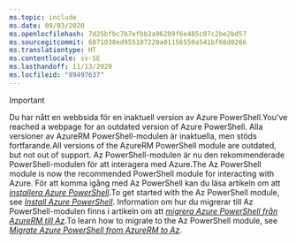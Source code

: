 ```yaml
---
ms.topic: include
ms.date: 09/03/2020
ms.openlocfilehash: 7d25bfbc7b7efbb2a96209f6e485c07c2be2bd57
ms.sourcegitcommit: 6071038ed955107220a01156550a541bf68d0266
ms.translationtype: HT
ms.contentlocale: sv-SE
ms.lasthandoff: 11/13/2020
ms.locfileid: "89497637"
---
```

> [!IMPORTANT]
> <span data-ttu-id="012aa-101">Du har nått en webbsida för en inaktuell version av Azure PowerShell.</span><span class="sxs-lookup"><span data-stu-id="012aa-101">You've reached a webpage for an outdated version of Azure PowerShell.</span></span> <span data-ttu-id="012aa-102">Alla versioner av AzureRM PowerShell-modulen är inaktuella, men stöds fortfarande.</span><span class="sxs-lookup"><span data-stu-id="012aa-102">All versions of the AzureRM PowerShell module are outdated, but not out of support.</span></span> <span data-ttu-id="012aa-103">Az PowerShell-modulen är nu den rekommenderade PowerShell-modulen för att interagera med Azure.</span><span class="sxs-lookup"><span data-stu-id="012aa-103">The Az PowerShell module is now the recommended PowerShell module for interacting with Azure.</span></span> <span data-ttu-id="012aa-104">För att komma igång med Az PowerShell kan du läsa artikeln om att [_installera Azure PowerShell_](https://docs.microsoft.com/powershell/azure/install-az-ps).</span><span class="sxs-lookup"><span data-stu-id="012aa-104">To get started with the Az PowerShell module, see [_Install Azure PowerShell_](https://docs.microsoft.com/powershell/azure/install-az-ps).</span></span> <span data-ttu-id="012aa-105">Information om hur du migrerar till Az PowerShell-modulen finns i artikeln om att [_migrera Azure PowerShell från AzureRM till Az_](https://aka.ms/azpsmigrate).</span><span class="sxs-lookup"><span data-stu-id="012aa-105">To learn how to migrate to the Az PowerShell module, see [_Migrate Azure PowerShell from AzureRM to Az_](https://aka.ms/azpsmigrate).</span></span>
